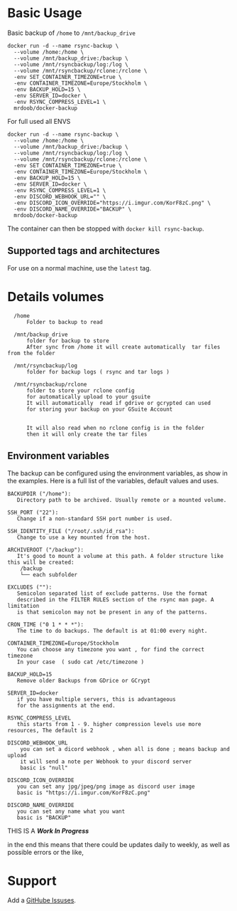 # Basic Usage

Basic backup of `/home` to `/mnt/backup_drive`

    docker run -d --name rsync-backup \
      --volume /home:/home \
      --volume /mnt/backup_drive:/backup \
      --volume /mnt/rsyncbackup/log:/log \
      --volume /mnt/rsyncbackup/rclone:/rclone \
      -env SET_CONTAINER_TIMEZONE=true \
      -env CONTAINER_TIMEZONE=Europe/Stockholm \
      -env BACKUP_HOLD=15 \
      -env SERVER_ID=docker \
      -env RSYNC_COMPRESS_LEVEL=1 \
      mrdoob/docker-backup


For full used all ENVS 

    docker run -d --name rsync-backup \
      --volume /home:/home \
      --volume /mnt/backup_drive:/backup \
      --volume /mnt/rsyncbackup/log:/log \
      --volume /mnt/rsyncbackup/rclone:/rclone \
      -env SET_CONTAINER_TIMEZONE=true \
      -env CONTAINER_TIMEZONE=Europe/Stockholm \
      -env BACKUP_HOLD=15 \
      -env SERVER_ID=docker \
      -env RSYNC_COMPRESS_LEVEL=1 \
      -env DISCORD_WEBHOOK_URL="" \
      -env DISCORD_ICON_OVERRIDE="https://i.imgur.com/KorF8zC.png" \
      -env DISCORD_NAME_OVERRIDE="BACKUP" \
      mrdoob/docker-backup


The container can then be stopped with `docker kill rsync-backup`.

## Supported tags and architectures

For use on a normal machine, use the `latest` tag.

# Details volumes 

      /home
          Folder to backup to read 

      /mnt/backup_drive
          folder for backup to store 
          After sync from /home it will create automatically  tar files from the folder 

      /mnt/rsyncbackup/log
          folder for backup logs ( rsync and tar logs )

      /mnt/rsyncbackup/rclone
          folder to store your rclone config 
          for automatically upload to your gsuite 
          It will automatically  read if gdrive or gcrypted can used 
          for storing your backup on your GSuite Account 


          It will also read when no rclone config is in the folder
          then it will only create the tar files
 

## Environment variables

The backup can be configured using the environment variables, as show in the
examples. Here is a full list of the variables, default values and uses.


    BACKUPDIR ("/home"): 
       Directory path to be archived. Usually remote or a mounted volume.

    SSH_PORT ("22"): 
       Change if a non-standard SSH port number is used.

    SSH_IDENTITY_FILE ("/root/.ssh/id_rsa"): 
       Change to use a key mounted from the host.
 
    ARCHIVEROOT ("/backup"): 
       It's good to mount a volume at this path. A folder structure like this will be created:
        /backup
        └── each subfolder 

    EXCLUDES (""): 
       Semicolon separated list of exclude patterns. Use the format
       described in the FILTER RULES section of the rsync man page. A limitation
       is that semicolon may not be present in any of the patterns.

    CRON_TIME ("0 1 * * *"): 
       The time to do backups. The default is at 01:00 every night.

    CONTAINER_TIMEZONE=Europe/Stockholm
       You can choose any timezone you want , for find the correct timezone 
       In your case  ( sudo cat /etc/timezone )

    BACKUP_HOLD=15
       Remove older Backups from GDrice or GCrypt 

    SERVER_ID=docker
       if you have multiple servers, this is advantageous 
       for the assignments at the end.

    RSYNC_COMPRESS_LEVEL
       this starts from 1 - 9. higher compression levels use more resources, The default is 2
	 
    DISCORD_WEBHOOK_URL
        you can set a dicord webhook , when all is done ; means backup and upload 
		it will send a note per Webhook to your discord server
		basic is "null"

    DISCORD_ICON_OVERRIDE
       you can set any jpg/jpeg/png image as discord user image
	   basic is "https://i.imgur.com/KorF8zC.png"

    DISCORD_NAME_OVERRIDE
       you can set any name what you want
	   basic is "BACKUP"


THIS IS A ***Work In Progress*** 

in the end this means that there could be updates daily to weekly, as well as possible errors or the like,


# Support

Add a [GitHube Issuses](https://github.com/doob187/docker-backup/issues).
